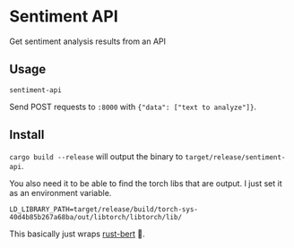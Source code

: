 # Sentiment API
Get sentiment analysis results from an API

## Usage
`sentiment-api`

Send POST requests to `:8000` with `{"data": ["text to analyze"]}`.

## Install
`cargo build --release` will output the binary to `target/release/sentiment-api`.

You also need it to be able to find the torch libs that are output. I just set it as an environment variable.

`LD_LIBRARY_PATH=target/release/build/torch-sys-40d4b85b267a68ba/out/libtorch/libtorch/lib/`

This basically just wraps [rust-bert](https://github.com/guillaume-be/rust-bert) 🤲.